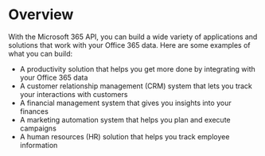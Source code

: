 # Overview

With the Microsoft 365 API, you can build a wide variety of applications and
solutions that work with your Office 365 data. Here are some examples of what
you can build:

- A productivity solution that helps you get more done by integrating with your
  Office 365 data
- A customer relationship management (CRM) system that lets you track your
  interactions with customers
- A financial management system that gives you insights into your finances
- A marketing automation system that helps you plan and execute campaigns
- A human resources (HR) solution that helps you track employee information
